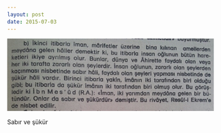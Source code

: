 ```yaml
---
layout: post
date: 2015-07-03
---
```


![](/images/tumblr_nqwd0yxzqk1u3gx2to1_500.jpg)

Sabır ve şükür
